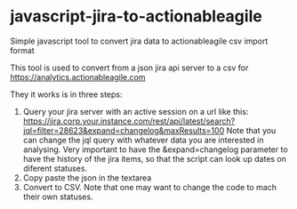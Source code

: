 # javascript-jira-to-actionableagile
Simple javascript tool to convert jira data to actionableagile csv import format

This tool is used to convert from a json jira api server to a csv for https://analytics.actionableagile.com 

They it works is in three steps:
1. Query your jira server with an active session on a url like this: https://jira.corp.your.instance.com/rest/api/latest/search?jql=filter=28623&expand=changelog&maxResults=100 Note that you can change the jql query with whatever data you are interested in analysing. Very important to have the &expand=changelog parameter to have the history of the jira items, so that the script can look up dates on diferent statuses. 
2. Copy paste the json in the textarea
3. Convert to CSV. Note that one may want to change the code to mach their own statuses. 
